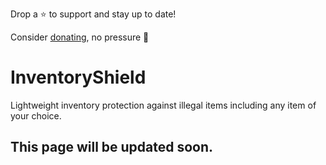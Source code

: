 Drop a ⭐ to support and stay up to date!

Consider [donating](https://ko-fi.com/jammerz), no pressure 🩷
#
# InventoryShield
Lightweight inventory protection against illegal items including any item of your choice. 

## This page will be updated soon.
